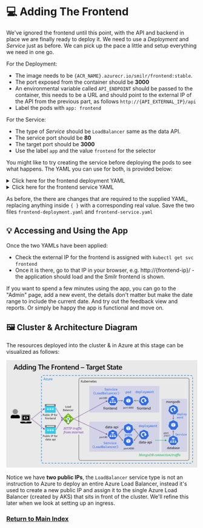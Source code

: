 # 💻 Adding The Frontend

We've ignored the frontend until this point, with the API and backend in place we are finally ready to deploy it. We need to use a _Deployment_ and _Service_ just as before. We can pick up the pace a little and setup everything we need in one go.

For the Deployment:

- The image needs to be `{ACR_NAME}.azurecr.io/smilr/frontend:stable`.
- The port exposed from the container should be **3000**
- An environmental variable called `API_ENDPOINT` should be passed to the container, this needs to be a URL and should point to the external IP of the API from the previous part, as follows `http://{API_EXTERNAL_IP}/api`
- Label the pods with `app: frontend`

For the Service:

- The type of _Service_ should be `LoadBalancer` same as the data API.
- The service port should be **80**
- The target port should be **3000**
- Use the label `app` and the value `frontend` for the selector

You might like to try creating the service before deploying the pods to see what happens. The YAML you can use for both, is provided below:

<details markdown="1">
<summary>Click here for the frontend deployment YAML</summary>

```yaml
kind: Deployment
apiVersion: apps/v1

metadata:
  name: frontend

spec:
  replicas: 1
  selector:
    matchLabels:
      app: frontend
  template:
    metadata:
      labels:
        app: frontend
    spec:
      containers:
        - name: frontend-container

          image: {ACR_NAME}.azurecr.io/smilr/frontend:stable
          imagePullPolicy: Always

          ports:
            - containerPort: 3000

          env:
            - name: API_ENDPOINT
              value: http://{API_EXTERNAL_IP}/api
```

</details>

<details markdown="1">
<summary>Click here for the frontend service YAML</summary>

```yaml
kind: Service
apiVersion: v1

metadata:
  name: frontend

spec:
  type: LoadBalancer
  selector:
    app: frontend
  ports:
    - protocol: TCP
      port: 80
      targetPort: 3000
```

</details>

As before, the there are changes that are required to the supplied YAML, replacing anything inside `{ }` with a corresponding real value. Save the two files `frontend-deployment.yaml` and `frontend-service.yaml`

## 💡 Accessing and Using the App

Once the two YAMLs have been applied:

- Check the external IP for the frontend is assigned with `kubectl get svc frontend`
- Once it is there, go to that IP in your browser, e.g. http://{frontend-ip}/ - the application should load and the Smilr frontend is shown.

If you want to spend a few minutes using the app, you can go to the "Admin" page, add a new event, the details don't matter but make the date range to include the current date. And try out the feedback view and reports. Or simply be happy the app is functional and move on.

## 🖼️ Cluster & Architecture Diagram

The resources deployed into the cluster & in Azure at this stage can be visualized as follows:

![architecture diagram](./diagram.png)

Notice we have **two public IPs**, the `LoadBalancer` service type is not an instruction to Azure to deploy an entire Azure Load Balancer, instead it's used to create a new public IP and assign it to the single Azure Load Balancer (created by AKS) that sits in front of the cluster. We'll refine this later when we look at setting up an ingress.

### [Return to Main Index](../readme.md)

